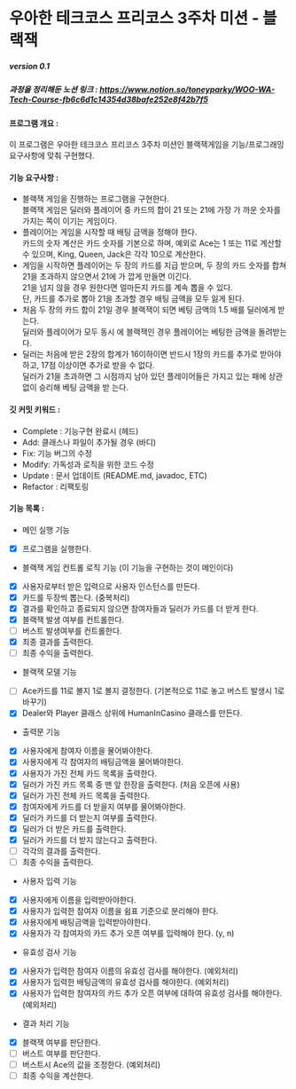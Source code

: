 # 우아한 테크코스 프리코스 3주차 미션 - 블랙잭

##### version 0.1  

##### 과정을 정리해둔 노션 링크 : https://www.notion.so/toneyparky/WOO-WA-Tech-Course-fb6c6d1c14354d38bafe252e8f42b7f5

#### 프로그램 개요 :  
이 프로그램은 우아한 테크코스 프리코스 3주차 미션인 블랙잭게임을 기능/프로그래밍 요구사항에 맞춰 구현했다.


#### 기능 요구사항 :
- 블랙잭 게임을 진행하는 프로그램을 구현한다.    
블랙잭 게임은 딜러와 플레이어 중 카드의 합이 21 또는 21에 가장 가 까운 숫자를 가지는 쪽이 이기는 게임이다.
- 플레이어는 게임을 시작할 때 배팅 금액을 정해야 한다.  
 카드의 숫자 계산은 카드 숫자를 기본으로 하며, 예외로 Ace는 1 또는 11로 계산할 수 있으며, King, Queen, Jack은 각각 10으로 계산한다.
- 게임을 시작하면 플레이어는 두 장의 카드를 지급 받으며, 두 장의 카드 숫자를 합쳐 21을 초과하지 않으면서 21에 가 깝게 만들면 이긴다.  
 21을 넘지 않을 경우 원한다면 얼마든지 카드를 계속 뽑을 수 있다.  
  단, 카드를 추가로 뽑아 21을 초과할 경우 배팅 금액을 모두 잃게 된다.
- 처음 두 장의 카드 합이 21일 경우 블랙잭이 되면 베팅 금액의 1.5 배를 딜러에게 받는다.  
 딜러와 플레이어가 모두 동시 에 블랙잭인 경우 플레이어는 베팅한 금액을 돌려받는다.
- 딜러는 처음에 받은 2장의 합계가 16이하이면 반드시 1장의 카드를 추가로 받아야 하고, 17점 이상이면 추가로 받을 수 없다.  
 딜러가 21을 초과하면 그 시점까지 남아 있던 플레이어들은 가지고 있는 패에 상관 없이 승리해 베팅 금액을 받 는다.

#### 깃 커밋 키워드 :  
- Complete : 기능구현 완료시 (헤드)
- Add: 클래스나 파일이 추가될 경우 (바디)  
- Fix: 기능 버그의 수정 
- Modify: 가독성과 로직을 위한 코드 수정
- Update : 문서 업데이트 (README.md, javadoc, ETC)  
- Refactor : 리팩토링

#### 기능 목록 :
- 메인 실행 기능  
- [x] 프로그램을 실행한다.

- 블랙잭 게임 컨트롤 로직 기능 (이 기능을 구현하는 것이 메인이다)
- [x] 사용자로부터 받은 입력으로 사용자 인스턴스를 만든다.
- [x] 카드를 두장씩 뽑는다. (중복처리)
- [x] 결과를 확인하고 종료되지 않으면 참여자들과 딜러가 카드를 더 받게 한다. 
- [x] 블랙잭 발생 여부를 컨트롤한다. 
- [ ] 버스트 발생여부를 컨트롤한다.   
- [x] 최종 결과를 출력한다.
- [ ] 최종 수익을 출력한다.
   
- 블랙잭 모델 기능  
- [ ] Ace카드를 11로 볼지 1로 볼지 결정한다. (기본적으로 11로 놓고 버스트 발생시 1로 바꾸기)  
- [x] Dealer와 Player 클래스 상위에 HumanInCasino 클래스를 만든다.

- 출력문 기능
- [x] 사용자에게 참여자 이름을 물어봐야한다.
- [x] 사용자에게 각 참여자의 배팅금액을 물어봐야한다.
- [x] 사용자가 가진 전체 카드 목록을 출력한다.
- [x] 딜러가 가진 카드 목록 중 맨 앞 한장을 출력한다. (처음 오픈에 사용)
- [x] 딜러가 가진 전체 카드 목록을 출력한다.
- [x] 참여자에게 카드를 더 받을지 여부를 물어봐야한다.
- [x] 딜러가 카드를 더 받는지 여부를 출력한다.
- [x] 딜러가 더 받은 카드를 출력한다.
- [x] 딜러가 카드를 더 받지 않는다고 출력한다.
- [ ] 각각의 결과를 출력한다.  
- [ ] 최종 수익을 출력한다.

- 사용자 입력 기능  
- [x] 사용자에게 이름을 입력받아야한다.
- [x] 사용자가 입력한 참여자 이름을 쉼표 기준으로 분리해야 한다.
- [x] 사용자에게 배팅금액을 입력받아야한다.
- [x] 사용자가 각 참여자의 카드 추가 오픈 여부를 입력해야 한다. (y, n)

- 유효성 검사 기능
- [x] 사용자가 입력한 참여자 이름의 유효성 검사를 해야한다. (예외처리)
- [x] 사용자가 입력한 배팅금액의 유효성 검사를 해야한다. (예외처리)
- [x] 사용자가 입력한 참여자의 카드 추가 오픈 여부에 대하여 유효성 검사를 해야한다. (예외처리)

- 결과 처리 기능
- [x] 블랙잭 여부를 판단한다.
- [ ] 버스트 여부를 판단한다.   
- [ ] 버스트시 Ace의 값을 조정한다. (예외처리)
- [ ] 최종 수익을 계산한다.

